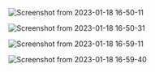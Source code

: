 ![Screenshot from 2023-01-18 16-50-11](https://user-images.githubusercontent.com/101880897/213698573-8c7f5eb1-36d2-4fab-b48b-4f9d2ab9b1da.png)

![Screenshot from 2023-01-18 16-50-31](https://user-images.githubusercontent.com/101880897/213698593-f50aae4c-b4ed-4993-9ab7-074477ce4d38.png)

![Screenshot from 2023-01-18 16-59-11](https://user-images.githubusercontent.com/101880897/213698609-aba338ea-1e1f-499b-b98a-bdfa51763425.png)

![Screenshot from 2023-01-18 16-59-40](https://user-images.githubusercontent.com/101880897/213698621-fe38a672-e1d2-4085-9c1e-7c4402819de8.png)
